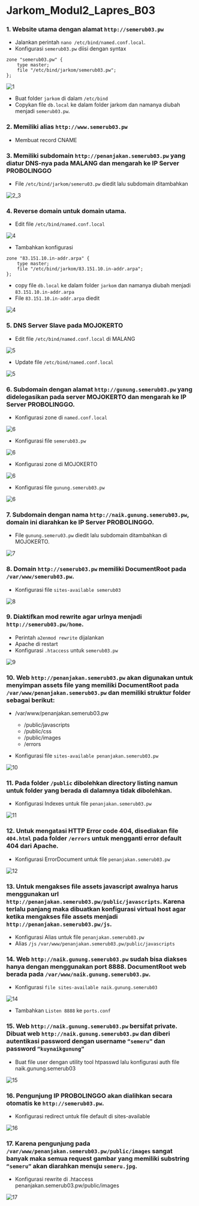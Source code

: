 # Jarkom_Modul2_Lapres_B03

### 1. Website utama dengan alamat `http://semerub03.pw` 
- Jalankan perintah `nano /etc/bind/named.conf.local`.
- Konfigurasi `semerub03.pw` diisi dengan syntax

```
zone "semerub03.pw" {
    type master;
    file "/etc/bind/jarkom/semerub03.pw";
};
```

![1](modul2/1.png)

- Buat folder `jarkom` di dalam `/etc/bind`
- Copykan file `db.local` ke dalam folder jarkom dan namanya diubah menjadi `semerub03.pw`.


### 2. Memiliki alias `http://www.semerub03.pw`
- Membuat record CNAME

### 3. Memiliki subdomain `http://penanjakan.semerub03.pw` yang diatur DNS-nya pada MALANG dan mengarah ke IP Server PROBOLINGGO
- File `/etc/bind/jarkom/semeru03.pw` diedit lalu subdomain ditambahkan

![2_3](modul2/2.png)

### 4. Reverse domain untuk domain utama.
- Edit file `/etc/bind/named.conf.local`

![4](modul2/1.png)

- Tambahkan konfigurasi 
```
zone "83.151.10.in-addr.arpa" {
    type master;
    file "/etc/bind/jarkom/83.151.10.in-addr.arpa";
};
```
- copy file `db.local` ke dalam folder `jarkom` dan namanya diubah menjadi `83.151.10.in-addr.arpa`
- File `83.151.10.in-addr.arpa` diedit

![4](modul2/3.png)

### 5. DNS Server Slave pada MOJOKERTO 
- Edit file `/etc/bind/named.conf.local` di MALANG

![5](modul2/1.png)

- Update file `/etc/bind/named.conf.local`

![5](modul2/4.png)

### 6. Subdomain dengan alamat `http://gunung.semerub03.pw` yang didelegasikan pada server MOJOKERTO dan mengarah ke IP Server PROBOLINGGO.
- Konfigurasi zone di `named.conf.local`

![6](modul2/1.png)

- Konfigurasi file `semerub03.pw`

![6](modul2/2.png)

- Konfigurasi zone di MOJOKERTO

![6](modul2/4.png)

- Konfigurasi file `gunung.semerub03.pw`

![6](modul2/5.png)

### 7. Subdomain dengan nama `http://naik.gunung.semerub03.pw`, domain ini diarahkan ke IP Server PROBOLINGGO.
- File `gunung.semeru03.pw` diedit lalu subdomain ditambahkan di MOJOKERTO.

![7](modul2/5.png)

### 8. Domain `http://semerub03.pw` memiliki DocumentRoot pada `/var/www/semerub03.pw`.
- Konfigurasi file `sites-available semerub03`

![8](modul2/6.png)

### 9. Diaktifkan mod rewrite agar urlnya menjadi `http://semerub03.pw/home`.
- Perintah `a2enmod rewrite` dijalankan
- Apache di restart
- Konfigurasi `.htaccess` untuk `semerub03.pw`

![9](modul2/7.png)

### 10. Web `http://penanjakan.semerub03.pw` akan digunakan untuk menyimpan assets file yang memiliki DocumentRoot pada `/var/www/penanjakan.semerub03.pw` dan memiliki struktur folder sebagai berikut:

- /var/www/penanjakan.semerub03.pw
  - /public/javascripts
  - /public/css
  - /public/images
  - /errors
  
-   Konfigurasi file `sites-available penanjakan.semerub03.pw`

![10](modul2/8.png)

### 11. Pada folder `/public` dibolehkan directory listing namun untuk folder yang berada di dalamnya tidak dibolehkan.
- Konfigurasi Indexes untuk file `penanjakan.semerub03.pw`

![11](modul2/8.png)

### 12. Untuk mengatasi HTTP Error code 404, disediakan file `404.html` pada folder `/errors` untuk mengganti error default 404 dari Apache.
- Konfigurasi ErrorDocument untuk file `penanjakan.semerub03.pw`

![12](modul2/10.png)

### 13. Untuk mengakses file assets javascript awalnya harus menggunakan url `http://penanjakan.semerub03.pw/public/javascripts`. Karena terlalu panjang maka dibuatkan konfigurasi virtual host agar ketika mengakses file assets menjadi `http://penanjakan.semerub03.pw/js`.
- Konfigurasi Alias untuk file `penanjakan.semerub03.pw`
- Alias `/js` `/var/www/penanjakan.semerub03.pw/public/javascripts`

### 14. Web `http://naik.gunung.semerub03.pw` sudah bisa diakses hanya dengan menggunakan port 8888. DocumentRoot web berada pada `/var/www/naik.gunung.semerub03.pw`.
- Konfigurasi `file sites-available naik.gunung.semerub03`

![14](modul2/11.png)

- Tambahkan `Listen 8888` ke `ports.conf`

### 15. Web `http://naik.gunung.semerub03.pw` bersifat private. Dibuat web `http://naik.gunung.semerub03.pw` dan diberi autentikasi password dengan username `“semeru”` dan password `“kuynaikgunung”`
- Buat file user dengan utility tool htpasswd lalu konfigurasi auth file naik.gunung.semerub03

![15](modul2/11.png)

### 16. Pengunjung IP PROBOLINGGO akan dialihkan secara otomatis ke `http://semerub03.pw`.
- Konfigurasi redirect untuk file default di sites-available

![16](modul2/14.jpg)

### 17. Karena pengunjung pada `/var/www/penanjakan.semerub03.pw/public/images` sangat banyak maka semua request gambar yang memiliki substring `“semeru”` akan diarahkan menuju `semeru.jpg`.
- Konfigurasi rewrite di .htaccess penanjakan.semerub03.pw/public/images 

![17](modul2/13.png)
